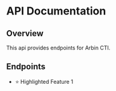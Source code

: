# API Documentation

## Overview

This api provides endpoints for Arbin CTI.

## Endpoints

- :star: Highlighted Feature 1

